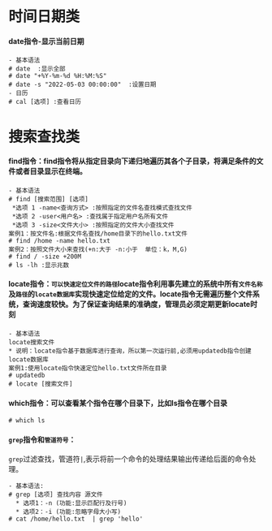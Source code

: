 #                         时间日期类 #

#### date指令-显示当前日期

```
- 基本语法
# date  :显示全部
# date "+%Y-%m-%d %H:%M:%S"
# date -s "2022-05-03 00:00:00"  :设置日期
- 日历
# cal [选项] :查看日历
```

# 						搜索查找类 #

#### find指令：find指令将从指定目录向下递归地遍历其各个子目录，将满足条件的文件或者目录显示在终端。 

``` 
- 基本语法
# find [搜索范围] [选项] 
 *选项 1 -name<查询方式> :按照指定的文件名查找模式查找文件
 *选项 2 -user<用户名> :查找属于指定用户名所有文件
 *选项 3 -size<文件大小> :按照指定的文件大小查找文件
案例1：按文件名:根据文件名查找/home目录下的hello.txt文件
# find /home -name hello.txt
案例2：按照文件大小来查找(+n:大于 -n:小于  单位：k，M,G)
# find / -size +200M
# ls -lh :显示兆数
```

#### locate指令：`可以快速定位文件的路径`locate指令利用事先建立的系统中所有`文件名称`及`路径`的`locate数据库`实现快速定位给定的文件。locate指令无需遍历整个文件系统，查询速度较快。为了保证查询结果的准确度，管理员必须定期更新locate时刻

```
- 基本语法
locate搜索文件
* 说明：locate指令基于数据库进行查询，所以第一次运行前,必须用updatedb指令创建locate数据库
案例1:使用locate指令快速定位hello.txt文件所在目录
# updatedb
# locate [搜索文件] 
```

#### which指令：可以查看某个指令在哪个目录下，比如ls指令在哪个目录

```
# which ls
```

#### `grep`指令和`管道符号`：

`grep`过滤查找，管道符`|`,表示将前一个命令的处理结果输出传递给后面的命令处理。

```
- 基本语法:
# grep [选项] 查找内容 源文件
  * 选项1：-n (功能:显示匹配行及行号)
  * 选项2：-i (功能:忽略字母大小写)
# cat /home/hello.txt  | grep 'hello'
```





